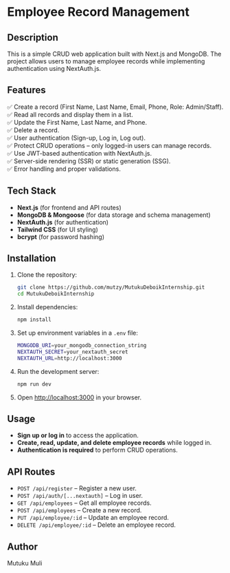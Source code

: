 # Employee Record Management

## Description

This is a simple CRUD web application built with Next.js and MongoDB. The project allows users to manage employee records while implementing authentication using NextAuth.js.

## Features

✅ Create a record (First Name, Last Name, Email, Phone, Role: Admin/Staff).  
✅ Read all records and display them in a list.  
✅ Update the First Name, Last Name, and Phone.  
✅ Delete a record.  
✅ User authentication (Sign-up, Log in, Log out).  
✅ Protect CRUD operations – only logged-in users can manage records.  
✅ Use JWT-based authentication with NextAuth.js.  
✅ Server-side rendering (SSR) or static generation (SSG).  
✅ Error handling and proper validations.

## Tech Stack

- **Next.js** (for frontend and API routes)
- **MongoDB & Mongoose** (for data storage and schema management)
- **NextAuth.js** (for authentication)
- **Tailwind CSS** (for UI styling)
- **bcrypt** (for password hashing)

## Installation

1. Clone the repository:
   ```sh
   git clone https://github.com/mutzy/MutukuDeboikInternship.git
   cd MutukuDeboikInternship
   ```
2. Install dependencies:
   ```sh
   npm install
   ```
3. Set up environment variables in a `.env` file:
   ```sh
   MONGODB_URI=your_mongodb_connection_string
   NEXTAUTH_SECRET=your_nextauth_secret
   NEXTAUTH_URL=http://localhost:3000
   ```
4. Run the development server:
   ```sh
   npm run dev
   ```
5. Open [http://localhost:3000](http://localhost:3000) in your browser.

## Usage

- **Sign up or log in** to access the application.
- **Create, read, update, and delete employee records** while logged in.
- **Authentication is required** to perform CRUD operations.

## API Routes

- `POST /api/register` – Register a new user.
- `POST /api/auth/[...nextauth]` – Log in user.
- `GET /api/employees` – Get all employee records.
- `POST /api/employees` – Create a new record.
- `PUT /api/employee/:id` – Update an employee record.
- `DELETE /api/employee/:id` – Delete an employee record.

## Author

Mutuku Muli
